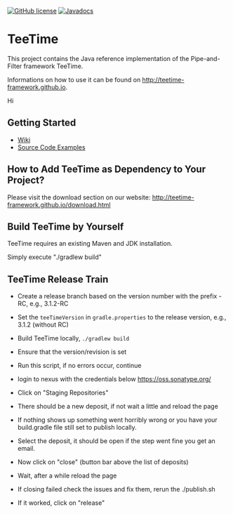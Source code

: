 [![GitHub license](https://img.shields.io/github/license/teetime-framework/TeeTime.svg)](https://github.com/teetime-framework/TeeTime/blob/master/LICENSE.txt)
[![Javadocs](https://javadoc.io/badge/net.sourceforge.teetime/teetime.svg?color=blue)](https://javadoc.io/doc/net.sourceforge.teetime/teetime)

# TeeTime

This project contains the Java reference implementation of the Pipe-and-Filter framework TeeTime.

Informations on how to use it can be found on http://teetime-framework.github.io.

Hi

## Getting Started

- [Wiki](https://teetime-framework.github.io/wiki/home.html)
- [Source Code Examples](https://github.com/teetime-framework/TeeTime/tree/master/src/test/java/teetime/examples)

## How to Add TeeTime as Dependency to Your Project?

Please visit the download section on our website: http://teetime-framework.github.io/download.html

## Build TeeTime by Yourself

TeeTime requires an existing Maven and JDK installation.

Simply execute "./gradlew build"

## TeeTime Release Train

- Create a release branch based on the version number with the prefix -RC, e.g., 3.1.2-RC
- Set the `teeTimeVersion` in `gradle.properties` to the release version, e.g., 3.1.2  (without RC)
- Build TeeTime locally, `./gradlew build`

- Ensure that the version/revision is set
- Run this script, if no errors occur, continue
- login to nexus with the credentials below https://oss.sonatype.org/
- Click on "Staging Repositories"
- There should be a new deposit, if not wait a little and reload the page
- If nothing shows up something went horribly wrong or you have your build.gradle
  file still set to publish locally.
- Select the deposit, it should be open if the step went fine you get an email.
- Now click on "close" (button bar above the list of deposits)
- Wait, after a while reload the page
- If closing failed check the issues and fix them, rerun the ./publish.sh
- If it worked, click on "release"

